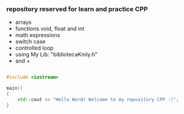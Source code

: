
### repository reserved for learn and practice CPP

* arrays
* functions void, float and int
* math expressions
* switch case
* controlled loop
* using My Lib: "bibliotecaKmly.h"
* and +

~~~cpp

#include <iostream> 

main()
{		
	std::cout << "Hello Word! Welcome to my repository CPP :)";
}

~~~

